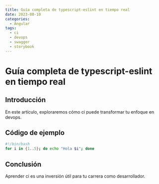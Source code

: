 ```yaml
---
title: Guía completa de typescript-eslint en tiempo real
date: 2023-08-10
categories:
  - Angular
tags:
  - ci
  - devops
  - swagger
  - storybook
---
```


# Guía completa de typescript-eslint en tiempo real

## Introducción

En este artículo, exploraremos cómo ci puede transformar tu enfoque en devops.

## Código de ejemplo

```bash
#!/bin/bash
for i in {1..5}; do echo "Hola $i"; done
```

## Conclusión

Aprender ci es una inversión útil para tu carrera como desarrollador.
